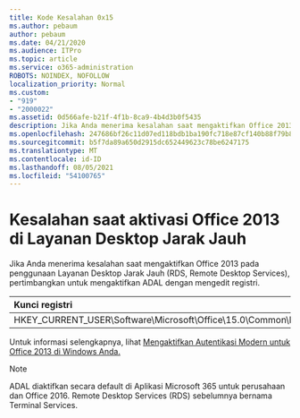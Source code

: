 ```yaml
---
title: Kode Kesalahan 0x15
ms.author: pebaum
author: pebaum
ms.date: 04/21/2020
ms.audience: ITPro
ms.topic: article
ms.service: o365-administration
ROBOTS: NOINDEX, NOFOLLOW
localization_priority: Normal
ms.custom:
- "919"
- "2000022"
ms.assetid: 0d566afe-b21f-4f1b-8ca9-4b4d3b0f5435
description: Jika Anda menerima kesalahan saat mengaktifkan Office 2013 pada penggunaan Layanan Desktop Jarak Jauh (RDS, Remote Desktop Services), pertimbangkan untuk mengaktifkan ADAL dengan mengedit registri.
ms.openlocfilehash: 247686bf26c11d07ed118bdb1ba190fc718e87cf140b88f79b8aa0b40c827b4d
ms.sourcegitcommit: b5f7da89a650d2915dc652449623c78be6247175
ms.translationtype: MT
ms.contentlocale: id-ID
ms.lasthandoff: 08/05/2021
ms.locfileid: "54100765"
---
```

# <a name="error-while-activation-office-2013-on-remote-desktop-services"></a>Kesalahan saat aktivasi Office 2013 di Layanan Desktop Jarak Jauh

Jika Anda menerima kesalahan saat mengaktifkan Office 2013 pada penggunaan Layanan Desktop Jarak Jauh (RDS, Remote Desktop Services), pertimbangkan untuk mengaktifkan ADAL dengan mengedit registri.
  
|**Kunci registri**|**Jenis**|**Nilai**|
|:-----|:-----|:-----|
|HKEY_CURRENT_USER\Software\Microsoft\Office\15.0\Common\Identity\EnableADAL  <br/> |REG_DWORD  <br/> |1  <br/> |

Untuk informasi selengkapnya, lihat [Mengaktifkan Autentikasi Modern untuk Office 2013 di Windows Anda.](https://docs.microsoft.com/microsoft-365/admin/security-and-compliance/enable-modern-authentication)
  
> [!NOTE]
>  ADAL diaktifkan secara default di Aplikasi Microsoft 365 untuk perusahaan dan Office 2016. Remote Desktop Services (RDS) sebelumnya bernama Terminal Services.
  